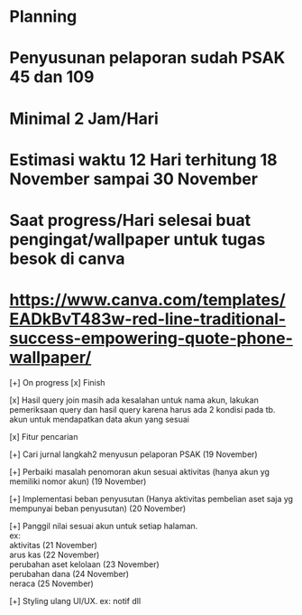 # Planning
# Penyusunan pelaporan sudah PSAK 45 dan 109
# Minimal 2 Jam/Hari
# Estimasi waktu 12 Hari terhitung 18 November sampai 30 November
# Saat progress/Hari selesai buat pengingat/wallpaper untuk tugas besok di canva
# https://www.canva.com/templates/EADkBvT483w-red-line-traditional-success-empowering-quote-phone-wallpaper/
[+] On progress     [x] Finish

[x] Hasil query join masih ada kesalahan untuk nama akun, lakukan pemeriksaan query dan hasil query karena harus ada 2 kondisi pada tb. akun untuk mendapatkan data akun yang sesuai <br>

[x] Fitur pencarian <br>

[+] Cari jurnal langkah2 menyusun pelaporan PSAK (19 November) <br>

[+] Perbaiki masalah penomoran akun sesuai aktivitas (hanya akun yg memiliki nomor akun) (19 November)<br>

[+] Implementasi beban penyusutan (Hanya aktivitas pembelian aset saja yg mempunyai beban penyusutan) (20 November)<br>

[+] Panggil nilai sesuai akun untuk setiap halaman. <br>
ex:<br>
aktivitas (21 November)<br>
arus kas (22 November)<br>
perubahan aset kelolaan (23 November)<br>
perubahan dana (24 November)<br>
neraca (25 November)<br>

[+] Styling ulang UI/UX. ex: notif dll<br>



